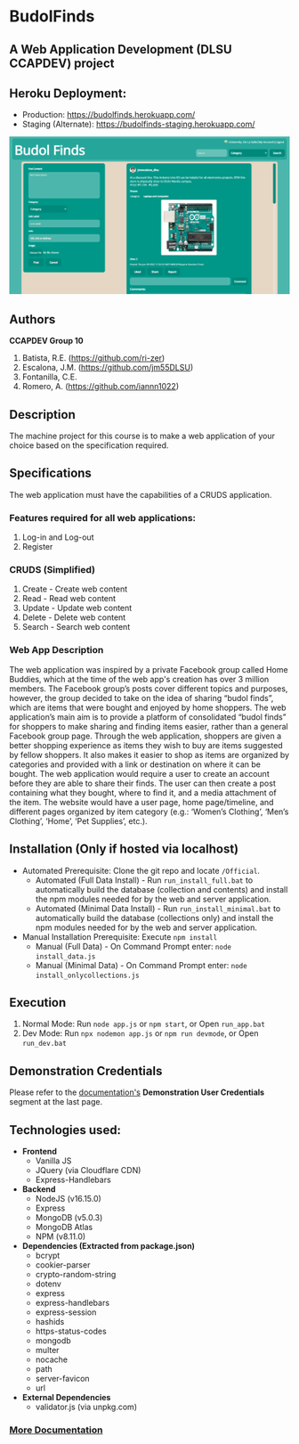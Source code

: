 # BudolFinds
## A Web Application Development (DLSU CCAPDEV) project

## Heroku Deployment: 
- Production: https://budolfinds.herokuapp.com/
- Staging (Alternate): https://budolfinds-staging.herokuapp.com/

![BudolFinds Homepage](.others/homepage.png)

## Authors
**CCAPDEV Group 10** 
1. Batista, R.E. (https://github.com/ri-zer)
2. Escalona, J.M. (https://github.com/jm55DLSU)
3. Fontanilla, C.E.
4. Romero, A. (https://github.com/iannn1022)

## Description
The machine project for this course is to make a web application of your choice based on the specification required.

## Specifications
The web application must have the capabilities of a CRUDS application.
### Features required for all web applications:
1. Log-in and Log-out
2. Register
### CRUDS (Simplified)
1. Create - Create web content
2. Read - Read web content
3. Update - Update web content
4. Delete - Delete web content
5. Search - Search web content
### Web App Description
The web application was inspired by a private Facebook group called Home Buddies, which at the time of the web app's creation has over 3 million members. The Facebook group’s posts cover different topics and purposes, however, the group decided to take on the idea of sharing “budol finds”, which are items that were bought and enjoyed by home shoppers. The web application’s main aim is to provide a platform of consolidated “budol finds” for shoppers to make sharing and finding items easier, rather than a general Facebook group page. Through the web application, shoppers are given a better shopping experience as items they wish to buy are items suggested by fellow shoppers. It also makes it easier to shop as items are organized by categories and provided with a link or destination on where it can be bought. The web application would require a user to create an account before they are able to share their finds. The user can then create a post containing what they bought, where to find it, and a media attachment of the item. The website would have a user page, home page/timeline, and different pages organized by item category (e.g.: ‘Women’s Clothing’, ‘Men’s Clothing’, ‘Home’, ‘Pet Supplies’, etc.).

## Installation (Only if hosted via localhost)
* Automated Prerequisite: Clone the git repo and locate `/Official`.
    * Automated (Full Data Install) - Run `run_install_full.bat` to automatically build the database (collection and contents) and install the npm modules needed for by the web and server application.
    * Automated (Minimal Data Install) - Run `run_install_minimal.bat` to automatically build the database (collections only) and install the npm modules needed for by the web and server application.
* Manual Installation Prerequisite: Execute `npm install`
    * Manual (Full Data) - On Command Prompt enter: `node install_data.js`
    * Manual (Minimal Data) - On Command Prompt enter: `node install_onlycollections.js`

## Execution
1. Normal Mode: Run `node app.js` or `npm start`, or Open `run_app.bat`
2. Dev Mode: Run `npx nodemon app.js` or `npm run devmode`, or Open `run_dev.bat`

## Demonstration Credentials
Please refer to the [documentation's](https://github.com/jm55DLSU/CCAPDEV-MCO/blob/main/.others/.documentation/MCO%20Documentation%20-%20PDF.pdf) **Demonstration User Credentials** segment at the last page.

## Technologies used:
* **Frontend**
    * Vanilla JS
    * JQuery (via Cloudflare CDN)
    * Express-Handlebars
* **Backend**
    * NodeJS (v16.15.0)
    * Express
    * MongoDB (v5.0.3)
    * MongoDB Atlas
    * NPM (v8.11.0)
* **Dependencies (Extracted from package.json)**
    * bcrypt
    * cookier-parser
    * crypto-random-string
    * dotenv
    * express
    * express-handlebars
    * express-session
    * hashids
    * https-status-codes
    * mongodb
    * multer
    * nocache
    * path
    * server-favicon
    * url
* **External Dependencies**
    * validator.js (via unpkg.com)

### [More Documentation](https://github.com/jm55DLSU/CCAPDEV-MCO/blob/main/.others/.documentation/MCO%20Documentation%20-%20PDF.pdf)
